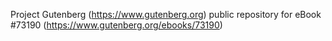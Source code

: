 Project Gutenberg (https://www.gutenberg.org) public repository
for eBook #73190 (https://www.gutenberg.org/ebooks/73190)
